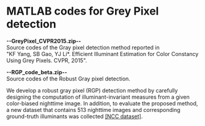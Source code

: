 #  MATLAB codes for Grey Pixel detection
**--GreyPixel_CVPR2015.zip--**  
Source codes of the Gray pixel detection method reported in  
"KF Yang, SB Gao, YJ Li*. Efficient Illuminant Estimation for Color Constancy Using Grey Pixels. CVPR, 2015".

**--RGP_code_beta.zip--**  
Source codes of the Robust Gray pixel detection.
  
We develop a robust gray pixel (RGP) detection method by carefully designing the computation of illuminant-invariant measures from a given color-biased nighttime image.
In addition, to evaluate the proposed method, a new dataset that contains 513 nighttime images and corresponding ground-truth illuminants was collected [[NCC dataset]](https://www.kaggle.com/datasets).  



